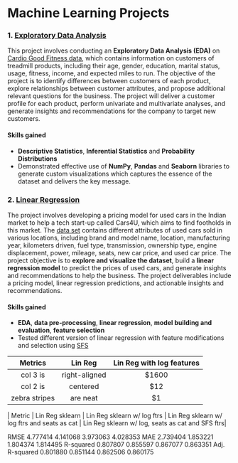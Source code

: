 # Machine Learning Projects

<h3> 1. <a href="https://nbviewer.org/github/pnkjsyngh/MLProjects/blob/main/EDA/Project1.ipynb"><strong>Exploratory Data Analysis</strong></a></h3>

This project involves conducting an **Exploratory Data Analysis (EDA)** on [Cardio Good Fitness data](https://www.kaggle.com/datasets/saurav9786/cardiogoodfitness), which contains information on customers of treadmill products, including their age, gender, education, marital status, usage, fitness, income, and expected miles to run. The objective of the project is to identify differences between customers of each product, explore relationships between customer attributes, and propose additional relevant questions for the business. The project will deliver a customer profile for each product, perform univariate and multivariate analyses, and generate insights and recommendations for the company to target new customers. 

#### Skills gained
- **Descriptive Statistics**, **Inferential Statistics** and **Probability Distributions**
- Demonstrated effective use of **NumPy**, **Pandas** and **Seaborn** libraries to generate custom visualizations which captures the essence of the dataset and delivers the key message.

<h3> 2. <a href="https://nbviewer.org/github/pnkjsyngh/MLProjects/blob/main/LinearRegression/Project2.ipynb"><strong>Linear Regression</strong></a></h3>

The project involves developing a pricing model for used cars in the Indian market to help a tech start-up called Cars4U, which aims to find footholds in this market. The [data set](https://www.kaggle.com/datasets/sukhmanibedi/cars4u) contains different attributes of used cars sold in various locations, including brand and model name, location, manufacturing year, kilometers driven, fuel type, transmission, ownership type, engine displacement, power, mileage, seats, new car price, and used car price. The project objective is to **explore and visualize the dataset**, build a **linear regression model** to predict the prices of used cars, and generate insights and recommendations to help the business. The project deliverables include a pricing model, linear regression predictions, and actionable insights and recommendations. 

#### Skills gained
- **EDA**, **data pre-processing**, **linear regression**, **model building and evaluation**, **feature selection**
- Tested different version of linear regression with feature modifications and selection using [SFS](https://scikit-learn.org/stable/modules/generated/sklearn.feature_selection.SequentialFeatureSelector.html)

| Metrics       | Lin Reg       | Lin Reg with log features | 
|:-------------:|:-------------:|:-----:|
| col 3 is      | right-aligned | $1600 |
| col 2 is      | centered      |   $12 |
| zebra stripes | are neat      |    $1 |


| Metric | Lin Reg sklearn	| Lin Reg sklearn w/ log ftrs	| Lin Reg sklearn w/ log ftrs and seats as cat	| Lin Reg sklearn w/ log, seats as cat and SFS ftrs|

RMSE	4.777414	4.141068	3.973063	4.028353
MAE	2.739404	1.853221	1.804374	1.814495
R-squared	0.807807	0.855597	0.867077	0.863351
Adj. R-squared	0.801880	0.851144	0.862506	0.860175
